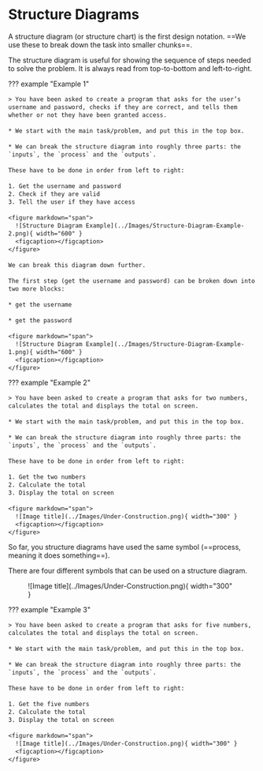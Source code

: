 # Structure Diagrams

A structure diagram (or structure chart) is the first design notation. ==We use these to break down the task into smaller chunks==.

The structure diagram is useful for showing the sequence of steps needed to solve the problem. It is always read from top-to-bottom and left-to-right.

??? example "Example 1"

    > You have been asked to create a program that asks for the user’s username and password, checks if they are correct, and tells them whether or not they have been granted access.
    
    * We start with the main task/problem, and put this in the top box.
    
    * We can break the structure diagram into roughly three parts: the `inputs`, the `process` and the `outputs`.
    
    These have to be done in order from left to right:
    
    1. Get the username and password
    2. Check if they are valid
    3. Tell the user if they have access

    <figure markdown="span">
      ![Structure Diagram Example](../Images/Structure-Diagram-Example-2.png){ width="600" }
      <figcaption></figcaption>
    </figure>
    
    We can break this diagram down further. 
    
    The first step (get the username and password) can be broken down into two more blocks: 
    
    * get the username
      
    * get the password

    <figure markdown="span">
      ![Structure Diagram Example](../Images/Structure-Diagram-Example-1.png){ width="600" }
      <figcaption></figcaption>
    </figure>
    
??? example "Example 2"

    > You have been asked to create a program that asks for two numbers, calculates the total and displays the total on screen.
    
    * We start with the main task/problem, and put this in the top box.
    
    * We can break the structure diagram into roughly three parts: the `inputs`, the `process` and the `outputs`.
    
    These have to be done in order from left to right:
    
    1. Get the two numbers
    2. Calculate the total
    3. Display the total on screen

    <figure markdown="span">
      ![Image title](../Images/Under-Construction.png){ width="300" }
      <figcaption></figcaption>
    </figure>

So far, you structure diagrams have used the same symbol (==process, meaning it does something==).

There are four different symbols that can be used on a structure diagram.

<figure markdown="span">
  ![Image title](../Images/Under-Construction.png){ width="300" }
  <figcaption></figcaption>
</figure>

??? example "Example 3"

    > You have been asked to create a program that asks for five numbers, calculates the total and displays the total on screen.
    
    * We start with the main task/problem, and put this in the top box.
    
    * We can break the structure diagram into roughly three parts: the `inputs`, the `process` and the `outputs`.
    
    These have to be done in order from left to right:
    
    1. Get the five numbers
    2. Calculate the total
    3. Display the total on screen

    <figure markdown="span">
      ![Image title](../Images/Under-Construction.png){ width="300" }
      <figcaption></figcaption>
    </figure>
